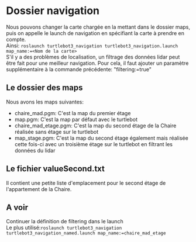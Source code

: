 # Dossier navigation
Nous pouvons changer la carte chargée en la mettant dans le dossier maps, puis on appelle le launch de navigation en spécifiant la carte à prendre en compte.  
Ainsi: `roslaunch turtlebot3_navigation turtlebot3_navigation.launch map_name:=<Nom de la carte>`  
S'il y a des problèmes de localisation, un filtrage des données lidar peut être fait pour une meilleur navigation. Pour cela, il faut ajouter un paramètre supplémentaire à la commande précédente:  "filtering:=true" 

## Le dossier des maps
Nous avons les maps suivantes:
- chaire_mad.pgm: C'est la map du premier étage
- map.pgm: C'est la map par défaut avec le turtlebot
- chaire_mad_etage.pgm: C'est la map du second étage de la Chaire réalisée sans étage sur le turtlebot
- map_stage.pgm: C'est la map du second étage également mais réalisée cette fois-ci avec un troisième étage sur le turtlebot en filtrant les données du lidar

## Le fichier valueSecond.txt
Il contient une petite liste d'emplacement pour le second étage de l'appartement de la Chaire.

## A voir  

Continuer la définition de filtering dans le launch  
Le plus utilisé:`roslaunch turtlebot3_navigation turtlebot3_navigation_named.launch map_name:=chaire_mad_etage`
